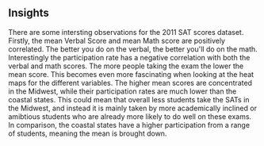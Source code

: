 ## Insights

There are some intersting observations for the 2011 SAT scores dataset. Firstly, the mean Verbal Score and mean Math score are positively correlated. The better you do on the verbal, the better you'll do on the math. Interestingly the participation rate has a negative correlation with both the verbal and math scores. The more people taking the exam the lower the mean score. This becomes even more fascinating when looking at the heat maps for the different variables. The higher mean scores are concentrated in the Midwest, while their participation rates are much lower than the coastal states. This could mean that overall less students take the SATs in the Midwest, and instead it is mainly taken by more academically inclined or amibtious students who are already more likely to do well on these exams. In comparison, the coastal states have a higher participation from a range of students, meaning the mean is brought down. 